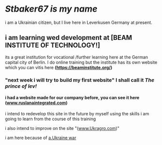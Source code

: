 # _**Stbaker67** is my name_
i am a Ukrainian citizen, but I live here in Leverkusen Germany at present.

## i am learning wed development at [BEAM INSTITUTE OF TECHNOLOGY!]
its a great institution for vocational /further learning here at the German 
capital city of Berlin. I do online training but the institute has its own website 
which you can vitis here **(https://beaminstitute.org/)**

### "next week i will try to build my first website" I shall call it _*The prince of lev!*_

#### i had a website made for our company before, you can see it here (www.ruslanaintegrated.com)
i intend to redevelop this site in the future by myself using the skills i am going to learn from the course of this training

i also intend to improve on the site "(www.Ukragro.com)"

i am here because of [a.Ukraine war](https://en.m.wikipedia.org/wiki/Russo-Ukrainian_War)
